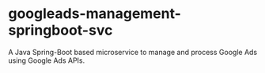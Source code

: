# googleads-management-springboot-svc
A Java Spring-Boot based microservice to manage and process Google Ads using Google Ads APIs.
